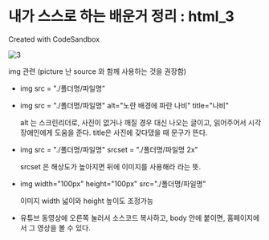 # 내가 스스로 하는 배운거 정리 : html_3
Created with CodeSandbox

![3](https://user-images.githubusercontent.com/37132897/157605229-cc207921-d8ef-48e7-be59-40b57db13627.PNG)


img 관련 (picture 난 source 와 함께 사용하는 것을 권장함)
- img src = "./폴더명/파일명" 
- img src = "./폴더명/파일명" alt="노란 배경에 파란 나비" title="나비"
  
  alt 는 스크린리더로, 사진이 없거나 깨질 경우 대신 나오는 글이고, 읽어주어서 시각 장애인에게 도움을 준다. title은 사진에 갖다댔을 때 문구가 뜬다.
- img src = "./폴더명/파일명" srcset = "./폴더명/파일명 2x"
  
  srcset 은 해상도가 높아지면 뒤에 이미지를 사용해라 라는 뜻.
- img width="100px" height="100px" src="./폴더명/파일명" 
  
  이미지 width 넓이와 height 높이도 조정가능

- 유튜브 동영상에 오른쪽 눌러서 소스코드 복사하고, body 안에 붙이면, 홈페이지에서 그 영상을 볼 수 있다.

